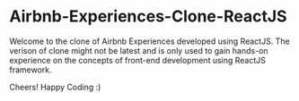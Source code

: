 # Airbnb-Experiences-Clone-ReactJS

Welcome to the clone of Airbnb Experiences developed using ReactJS. The verison of clone might not be latest and is only used to gain hands-on experience 
on the concepts of front-end development using ReactJS framework. 

Cheers!
Happy Coding :)
